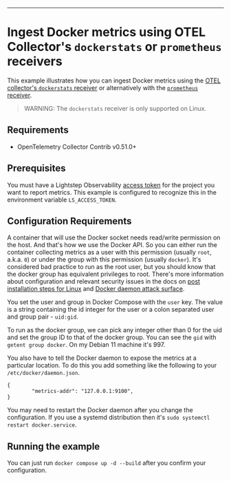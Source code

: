 ---
# Ingest Docker metrics using OTEL Collector's `dockerstats` or `prometheus` receivers

This example illustrates how you can ingest Docker metrics using the [OTEL collector's `dockerstats` receiver](https://github.com/open-telemetry/opentelemetry-collector-contrib/tree/main/receiver/dockerstatsreceiver#readme) or alternatively with the [`prometheus` receiver](https://github.com/open-telemetry/opentelemetry-collector-contrib/tree/main/receiver/prometheusreceiver#readme).

> WARNING: The `dockerstats` receiver is only supported on Linux.

## Requirements

* OpenTelemetry Collector Contrib v0.51.0+

## Prerequisites

You must have a Lightstep Observability [access token](/docs/create-and-manage-access-tokens) for the project you want to report metrics. This example is configured to recognize this in the environment variable `LS_ACCESS_TOKEN`.

## Configuration Requirements

A container that will use the Docker socket needs read/write permission on the host. And that's how we use the Docker API. So you can either run the container collecting metrics as a user with this permission (usually `root`, a.k.a. `0`) or under the group with this permission (usually `docker`). It's considered bad practice to run as the root user, but you should know that the docker group has equivalent privileges to root. There's more information about configuration and relevant security issues in the docs on [post installation steps for Linux](https://docs.docker.com/engine/install/linux-postinstall/) and [Docker daemon attack surface](https://docs.docker.com/engine/security/#docker-daemon-attack-surface).

You set the user and group in Docker Compose with the `user` key. The value is a string containing the id integer for the user or a colon separated user and group pair - `uid:gid`.

To run as the docker group, we can pick any integer other than 0 for the uid and set the group ID to that of the docker group. You can see the `gid` with `getent group docker`. On my Debian 11 machine it's 997. 

You also have to tell the Docker daemon to expose the metrics at a particular location. To do this you add something like the following to your `/etc/docker/daemon.json`. 

```
{
        "metrics-addr": "127.0.0.1:9100",
}
```

You may need to restart the Docker daemon after you change the configuration. If you use a systemd distribution then it's `sudo systemctl restart docker.service`.

## Running the example

You can just run `docker compose up -d --build` after you confirm your configuration.
